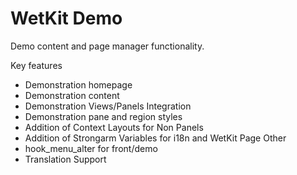 WetKit Demo
===========
Demo content and page manager functionality.

Key features
* Demonstration homepage
* Demonstration content
* Demonstration Views/Panels Integration
* Demonstration pane and region styles
* Addition of Context Layouts for Non Panels
* Addition of Strongarm Variables for i18n and WetKit Page Other
* hook_menu_alter for front/demo
* Translation Support
